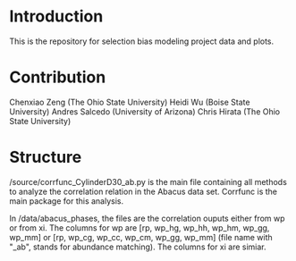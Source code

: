 # Introduction
This is the repository for selection bias modeling project data and plots.
# Contribution
Chenxiao Zeng (The Ohio State University)
Heidi Wu (Boise State University)
Andres Salcedo (University of Arizona)
Chris Hirata (The Ohio State University)
# Structure
/source/corrfunc_CylinderD30_ab.py is the main file containing all methods to analyze the correlation relation in the Abacus data set. Corrfunc is the main package for this analysis.

In /data/abacus_phases, the files are the correlation ouputs either from wp or from xi. The columns for wp are [rp, wp_hg, wp_hh, wp_hm, wp_gg, wp_mm] or [rp, wp_cg, wp_cc, wp_cm, wp_gg, wp_mm] (file name with "_ab", stands for abundance matching). The columns for xi are simiar.
